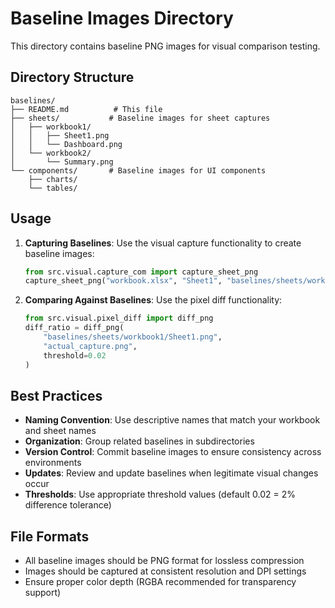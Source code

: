 # Baseline Images Directory

This directory contains baseline PNG images for visual comparison testing.

## Directory Structure

```
baselines/
├── README.md          # This file
├── sheets/           # Baseline images for sheet captures
│   ├── workbook1/
│   │   ├── Sheet1.png
│   │   └── Dashboard.png
│   └── workbook2/
│       └── Summary.png
└── components/       # Baseline images for UI components
    ├── charts/
    └── tables/
```

## Usage

1. **Capturing Baselines**: Use the visual capture functionality to create baseline images:
   ```python
   from src.visual.capture_com import capture_sheet_png
   capture_sheet_png("workbook.xlsx", "Sheet1", "baselines/sheets/workbook1/Sheet1.png")
   ```

2. **Comparing Against Baselines**: Use the pixel diff functionality:
   ```python
   from src.visual.pixel_diff import diff_png
   diff_ratio = diff_png(
       "baselines/sheets/workbook1/Sheet1.png", 
       "actual_capture.png",
       threshold=0.02
   )
   ```

## Best Practices

- **Naming Convention**: Use descriptive names that match your workbook and sheet names
- **Organization**: Group related baselines in subdirectories
- **Version Control**: Commit baseline images to ensure consistency across environments
- **Updates**: Review and update baselines when legitimate visual changes occur
- **Thresholds**: Use appropriate threshold values (default 0.02 = 2% difference tolerance)

## File Formats

- All baseline images should be PNG format for lossless compression
- Images should be captured at consistent resolution and DPI settings
- Ensure proper color depth (RGBA recommended for transparency support)